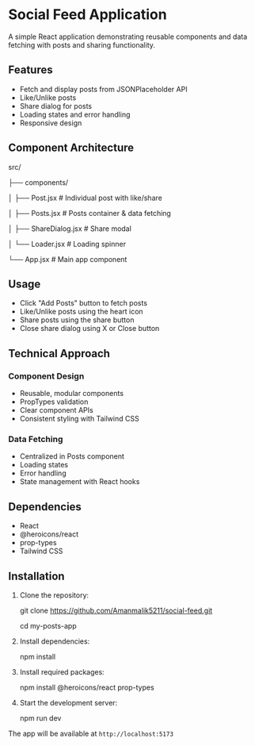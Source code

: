 # Social Feed Application

A simple React application demonstrating reusable components and data fetching with posts and sharing functionality.

## Features

- Fetch and display posts from JSONPlaceholder API
- Like/Unlike posts
- Share dialog for posts
- Loading states and error handling
- Responsive design

## Component Architecture

src/

├── components/

│ ├── Post.jsx # Individual post with like/share

│ ├── Posts.jsx # Posts container & data fetching

│ ├── ShareDialog.jsx # Share modal

│ └── Loader.jsx # Loading spinner

└── App.jsx # Main app component



## Usage

- Click "Add Posts" button to fetch posts
- Like/Unlike posts using the heart icon
- Share posts using the share button
- Close share dialog using X or Close button

## Technical Approach

### Component Design
- Reusable, modular components
- PropTypes validation
- Clear component APIs
- Consistent styling with Tailwind CSS

### Data Fetching
- Centralized in Posts component
- Loading states
- Error handling
- State management with React hooks

## Dependencies

- React
- @heroicons/react
- prop-types
- Tailwind CSS


## Installation

1. Clone the repository:
   
   git clone https://github.com/Amanmalik5211/social-feed.git
   
   cd my-posts-app

2. Install dependencies:
   
   npm install

3. Install required packages:
   
   npm install @heroicons/react prop-types


4. Start the development server:
   
   npm run dev


The app will be available at `http://localhost:5173`